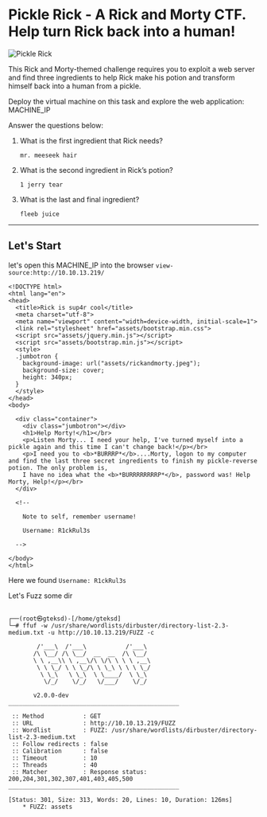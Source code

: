 # Pickle Rick - A Rick and Morty CTF. Help turn Rick back into a human!
![Pickle Rick](https://github.com/GTekSD/SUASS/assets/55411358/315ffe46-8d9e-4b49-9325-db534565ba82)

This Rick and Morty-themed challenge requires you to exploit a web server and find three ingredients to help Rick make his potion and transform himself back into a human from a pickle.

Deploy the virtual machine on this task and explore the web application: MACHINE_IP

Answer the questions below:
1. What is the first ingredient that Rick needs?
   ```
   mr. meeseek hair
   ```
3. What is the second ingredient in Rick’s potion?
   ```
   1 jerry tear
   ```
5. What is the last and final ingredient?
   ```
   fleeb juice
   ```

------------------

## Let's Start

let's open this MACHINE_IP into the browser
`view-source:http://10.10.13.219/`
```
<!DOCTYPE html>
<html lang="en">
<head>
  <title>Rick is sup4r cool</title>
  <meta charset="utf-8">
  <meta name="viewport" content="width=device-width, initial-scale=1">
  <link rel="stylesheet" href="assets/bootstrap.min.css">
  <script src="assets/jquery.min.js"></script>
  <script src="assets/bootstrap.min.js"></script>
  <style>
  .jumbotron {
    background-image: url("assets/rickandmorty.jpeg");
    background-size: cover;
    height: 340px;
  }
  </style>
</head>
<body>

  <div class="container">
    <div class="jumbotron"></div>
    <h1>Help Morty!</h1></br>
    <p>Listen Morty... I need your help, I've turned myself into a pickle again and this time I can't change back!</p></br>
    <p>I need you to <b>*BURRRP*</b>....Morty, logon to my computer and find the last three secret ingredients to finish my pickle-reverse potion. The only problem is,
    I have no idea what the <b>*BURRRRRRRRP*</b>, password was! Help Morty, Help!</p></br>
  </div>

  <!--

    Note to self, remember username!

    Username: R1ckRul3s

  -->

</body>
</html>
```
Here we found `Username: R1ckRul3s`

Let's Fuzz some dir
```
                                                                                                                                                                                                                  
┌──(root㉿gteksd)-[/home/gteksd]
└─# ffuf -w /usr/share/wordlists/dirbuster/directory-list-2.3-medium.txt -u http://10.10.13.219/FUZZ -c 

        /'___\  /'___\           /'___\       
       /\ \__/ /\ \__/  __  __  /\ \__/       
       \ \ ,__\\ \ ,__\/\ \/\ \ \ \ ,__\      
        \ \ \_/ \ \ \_/\ \ \_\ \ \ \ \_/      
         \ \_\   \ \_\  \ \____/  \ \_\       
          \/_/    \/_/   \/___/    \/_/       

       v2.0.0-dev
________________________________________________

 :: Method           : GET
 :: URL              : http://10.10.13.219/FUZZ
 :: Wordlist         : FUZZ: /usr/share/wordlists/dirbuster/directory-list-2.3-medium.txt
 :: Follow redirects : false
 :: Calibration      : false
 :: Timeout          : 10
 :: Threads          : 40
 :: Matcher          : Response status: 200,204,301,302,307,401,403,405,500
________________________________________________

[Status: 301, Size: 313, Words: 20, Lines: 10, Duration: 126ms]
    * FUZZ: assets

```
